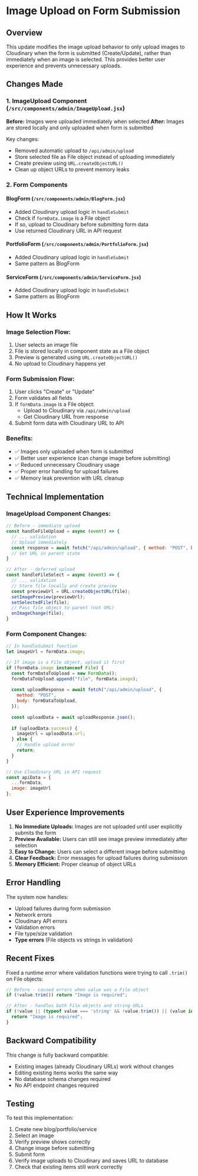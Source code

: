# Image Upload on Form Submission

## Overview

This update modifies the image upload behavior to only upload images to Cloudinary when the form is submitted (Create/Update), rather than immediately when an image is selected. This provides better user experience and prevents unnecessary uploads.

## Changes Made

### 1. ImageUpload Component (`/src/components/admin/ImageUpload.jsx`)

**Before:** Images were uploaded immediately when selected
**After:** Images are stored locally and only uploaded when form is submitted

Key changes:
- Removed automatic upload to `/api/admin/upload`
- Store selected file as File object instead of uploading immediately
- Create preview using `URL.createObjectURL()`
- Clean up object URLs to prevent memory leaks

### 2. Form Components

#### BlogForm (`/src/components/admin/BlogForm.jsx`)
- Added Cloudinary upload logic in `handleSubmit`
- Check if `formData.image` is a File object
- If so, upload to Cloudinary before submitting form data
- Use returned Cloudinary URL in API request

#### PortfolioForm (`/src/components/admin/PortfolioForm.jsx`)
- Added Cloudinary upload logic in `handleSubmit`
- Same pattern as BlogForm

#### ServiceForm (`/src/components/admin/ServiceForm.jsx`)
- Added Cloudinary upload logic in `handleSubmit`
- Same pattern as BlogForm

## How It Works

### Image Selection Flow:
1. User selects an image file
2. File is stored locally in component state as a File object
3. Preview is generated using `URL.createObjectURL()`
4. No upload to Cloudinary happens yet

### Form Submission Flow:
1. User clicks "Create" or "Update"
2. Form validates all fields
3. If `formData.image` is a File object:
   - Upload to Cloudinary via `/api/admin/upload`
   - Get Cloudinary URL from response
4. Submit form data with Cloudinary URL to API

### Benefits:
- ✅ Images only uploaded when form is submitted
- ✅ Better user experience (can change image before submitting)
- ✅ Reduced unnecessary Cloudinary usage
- ✅ Proper error handling for upload failures
- ✅ Memory leak prevention with URL cleanup

## Technical Implementation

### ImageUpload Component Changes:
```javascript
// Before - immediate upload
const handleFileUpload = async (event) => {
  // ... validation
  // Upload immediately
  const response = await fetch("/api/admin/upload", { method: "POST", body: formData });
  // Set URL in parent state
}

// After - deferred upload
const handleFileSelect = async (event) => {
  // ... validation
  // Store file locally and create preview
  const previewUrl = URL.createObjectURL(file);
  setImagePreview(previewUrl);
  setSelectedFile(file);
  // Pass file object to parent (not URL)
  onImageChange(file);
}
```

### Form Component Changes:
```javascript
// In handleSubmit function
let imageUrl = formData.image;

// If image is a File object, upload it first
if (formData.image instanceof File) {
  const formDataToUpload = new FormData();
  formDataToUpload.append("file", formData.image);
  
  const uploadResponse = await fetch("/api/admin/upload", {
    method: "POST",
    body: formDataToUpload,
  });
  
  const uploadData = await uploadResponse.json();
  
  if (uploadData.success) {
    imageUrl = uploadData.url;
  } else {
    // Handle upload error
    return;
  }
}

// Use Cloudinary URL in API request
const apiData = {
  ...formData,
  image: imageUrl
};
```

## User Experience Improvements

1. **No Immediate Uploads:** Images are not uploaded until user explicitly submits the form
2. **Preview Available:** Users can still see image preview immediately after selection
3. **Easy to Change:** Users can select a different image before submitting
4. **Clear Feedback:** Error messages for upload failures during submission
5. **Memory Efficient:** Proper cleanup of object URLs

## Error Handling

The system now handles:
- Upload failures during form submission
- Network errors
- Cloudinary API errors
- Validation errors
- File type/size validation
- **Type errors** (File objects vs strings in validation)

## Recent Fixes

Fixed a runtime error where validation functions were trying to call `.trim()` on File objects:

```javascript
// Before - caused errors when value was a File object
if (!value.trim()) return "Image is required";

// After - handles both File objects and string URLs
if (!value || (typeof value === 'string' && !value.trim()) || (value instanceof File && !value.name)) {
  return "Image is required";
}
```

## Backward Compatibility

This change is fully backward compatible:
- Existing images (already Cloudinary URLs) work without changes
- Editing existing items works the same way
- No database schema changes required
- No API endpoint changes required

## Testing

To test this implementation:
1. Create new blog/portfolio/service
2. Select an image
3. Verify preview shows correctly
4. Change image before submitting
5. Submit form
6. Verify image uploads to Cloudinary and saves URL to database
7. Check that existing items still work correctly